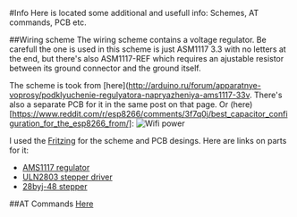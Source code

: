 #Info
Here is located some additional and usefull info: Schemes, AT commands, PCB etc.

##Wiring scheme
The wiring scheme contains a voltage regulator. Be carefull the one is used in this scheme is just ASM1117 3.3 with no letters at the end, but there's also ASM1117-REF which requires an ajustable resistor between its ground connector and the ground itself.

The scheme is took from [here](http://arduino.ru/forum/apparatnye-voprosy/podklyuchenie-regulyatora-napryazheniya-ams1117-33v. 
There's also a separate PCB for it in the same post on that page.
Or (here)[https://www.reddit.com/r/esp8266/comments/3f7q0j/best_capacitor_configuration_for_the_esp8266_from/]:
![Wifi power](http://iot-playground.com/images/articles/002/AMS1117.png)

I used the [Fritzing](http://fritzing.org/home/) for the scheme and PCB desings. Here are links on parts for it:

* [AMS1117 regulator](https://github.com/tardate/LittleArduinoProjects/tree/master/FritzingParts/AMS1117)
* [ULN2803 stepper driver](https://github.com/adafruit/Fritzing-Library/blob/master/parts/ULN2803%20Darlington%20Array.fzpz)
* [28byj-48 stepper](https://github.com/tardate/X113647Stepper/blob/master/fritzing_parts/28BYJ-48%20Stepper%20Motor.fzpz)

##AT Commands
[Here](./at-commands.md)